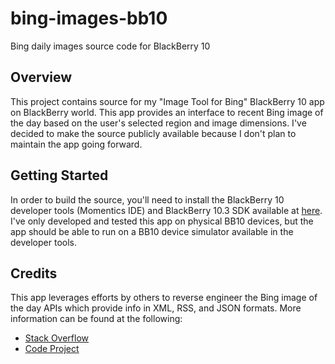 # bing-images-bb10
Bing daily images source code for BlackBerry 10

## Overview
This project contains source for my "Image Tool for Bing" BlackBerry 10 app
on BlackBerry world.  This app provides an interface to recent Bing image
of the day based on the user's selected region and image dimensions.  I've
decided to make the source publicly available because I don't plan to
maintain the app going forward.

## Getting Started
In order to build the source, you'll need to install the BlackBerry 10
developer tools (Momentics IDE) and BlackBerry 10.3 SDK available at
[here](http://developer.blackberry.com/native).  I've only developed and
tested this app on physical BB10 devices, but the app should be able to run
on a BB10 device simulator available in the developer tools.

## Credits
This app leverages efforts by others to reverse engineer the Bing image of the
day APIs which provide info in XML, RSS, and JSON formats.  More information
can be found at the following:
- [Stack Overflow](http://stackoverflow.com/questions/10639914/is-there-a-way-to-get-bings-photo-of-the-day)
- [Code Project](http://www.codeproject.com/Tips/1044421/Use-Bing-Photo-of-the-Day-in-Your-Application)
